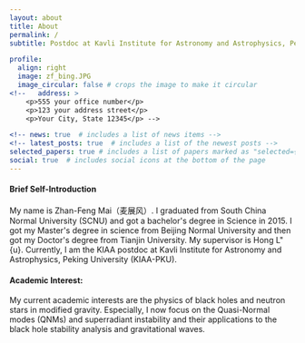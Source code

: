 ```yaml
---
layout: about
title: About
permalink: /
subtitle: Postdoc at Kavli Institute for Astronomy and Astrophysics, Peking University <a href="https://kiaa.pku.edu.cn/info/1014/8612.htm">(KIAA-PKU)</a>. Email:zhanfeng.mai@gmail.com

profile:
  align: right
  image: zf_bing.JPG 
  image_circular: false # crops the image to make it circular 
<!--   address: >
    <p>555 your office number</p>
    <p>123 your address street</p>
    <p>Your City, State 12345</p> -->

<!-- news: true  # includes a list of news items -->
<!-- latest_posts: true  # includes a list of the newest posts -->
selected_papers: true # includes a list of papers marked as "selected={true}"
social: true  # includes social icons at the bottom of the page
---
```


#### Brief Self-Introduction 
My name is Zhan-Feng Mai（麦展风）. I graduated from South China Normal University (SCNU) and got a bachelor's degree in Science in 2015. I got my Master's degree in science from Beijing Normal University and then got my Doctor's degree from Tianjin University. My supervisor is Hong L\"{u}. Currently, I am the KIAA postdoc at Kavli Institute for Astronomy and Astrophysics, Peking University (KIAA-PKU). 

#### Academic Interest:
My current academic interests are the physics of black holes and neutron stars in modified gravity. Especially, I now focus on the Quasi-Normal modes (QNMs) and superradiant instability and their applications to the black hole stability analysis and gravitational waves.  

<br/><br/>
<br/><br/>

<!-- 
Write your biography here. Tell the world about yourself. Link to your favorite [subreddit](http://reddit.com). You can put a picture in, too. The code is already in, just name your picture `prof_pic.jpg` and put it in the `img/` folder.

Put your address / P.O. box / other info right below your picture. You can also disable any of these elements by editing `profile` property of the YAML header of your `_pages/about.md`. Edit `_bibliography/papers.bib` and Jekyll will render your [publications page](/al-folio/publications/) automatically.

Link to your social media connections, too. This theme is set up to use [Font Awesome icons](http://fortawesome.github.io/Font-Awesome/) and [Academicons](https://jpswalsh.github.io/academicons/), like the ones below. Add your Facebook, Twitter, LinkedIn, Google Scholar, or just disable all of them.
 -->
